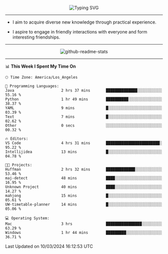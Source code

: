 <p align="center">
  <img src="https://readme-typing-svg.demolab.com?font=Fira+Code&weight=500&size=32&duration=2500&pause=1600&center=true&vCenter=true&random=false&width=1024&height=64&lines=Hi+there+%F0%9F%91%8B;I'm+delighted+you+could+make+it+here+%F0%9F%8E%89;I'm+Harry%2C+a+college+student+still+finding+my+way" alt="Typing SVG" />
</p>


---


- I aim to acquire diverse new knowledge through practical experience.

- I aspire to engage in friendly interactions with everyone and form interesting friendships.


---


<p align="center">
  <img src="https://github-readme-stats.vercel.app/api?username=Harry-Jing&show_icons=true" alt="github-readme-stats"/>
</p>


---

<!--START_SECTION:waka-->
📊 **This Week I Spent My Time On** 

```text
🕑︎ Time Zone: America/Los_Angeles

💬 Programming Languages: 
Java                     2 hrs 37 mins       ██████████████░░░░░░░░░░░   55.16 % 
Python                   1 hr 49 mins        ██████████░░░░░░░░░░░░░░░   38.37 % 
YAML                     9 mins              █░░░░░░░░░░░░░░░░░░░░░░░░   03.39 % 
Text                     7 mins              █░░░░░░░░░░░░░░░░░░░░░░░░   02.62 % 
Other                    0 secs              ░░░░░░░░░░░░░░░░░░░░░░░░░   00.32 % 

🔥 Editors: 
VS Code                  4 hrs 31 mins       ████████████████████████░   95.22 % 
Intellijidea             13 mins             █░░░░░░░░░░░░░░░░░░░░░░░░   04.78 % 

🐱‍💻 Projects: 
Huffman                  2 hrs 32 mins       █████████████░░░░░░░░░░░░   53.46 % 
maj-detect               48 mins             ████░░░░░░░░░░░░░░░░░░░░░   16.95 % 
Unknown Project          40 mins             ████░░░░░░░░░░░░░░░░░░░░░   14.27 % 
mahjong                  15 mins             █░░░░░░░░░░░░░░░░░░░░░░░░   05.61 % 
UW-timetable-planner     14 mins             █░░░░░░░░░░░░░░░░░░░░░░░░   05.06 % 

💻 Operating System: 
Mac                      3 hrs               ████████████████░░░░░░░░░   63.29 % 
Windows                  1 hr 44 mins        █████████░░░░░░░░░░░░░░░░   36.71 % 
```


 Last Updated on 10/03/2024 16:12:53 UTC
<!--END_SECTION:waka-->
